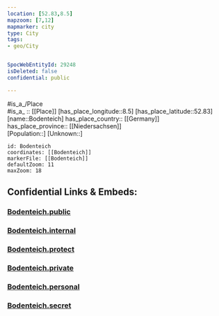 ```yaml
---
location: [52.83,8.5] 
mapzoom: [7,12] 
mapmarker: city 
type: City
tags:
- geo/City


SpocWebEntityId: 29248
isDeleted: false
confidential: public

---
```

#is_a_/Place  
#is_a_ :: [[Place]] 
[has_place_longitude::8.5] 
[has_place_latitude::52.83] 
[name::Bodenteich] 
has_place_country:: [[Germany]]  
has_place_province:: [[Niedersachsen]]  
[Population::] 
[Unknown::] 


```leaflet
id: Bodenteich
coordinates: [[Bodenteich]] 
markerFile: [[Bodenteich]] 
defaultZoom: 11 
maxZoom: 18
```


## Confidential Links & Embeds: 

### [Bodenteich.public](/_public/\Earth\Continent\Europe\Europe~Central\Germany\Germany~West\Niedersachsen\counties~Niedersachsen\Oldenburg~Nieders\cities~Oldenburg\Harpstedt\boroughs~HarpstedtBodenteich.public.md) 

### [Bodenteich.internal](/_internal/\Earth\Continent\Europe\Europe~Central\Germany\Germany~West\Niedersachsen\counties~Niedersachsen\Oldenburg~Nieders\cities~Oldenburg\Harpstedt\boroughs~HarpstedtBodenteich.internal.md) 

### [Bodenteich.protect](/_protect/\Earth\Continent\Europe\Europe~Central\Germany\Germany~West\Niedersachsen\counties~Niedersachsen\Oldenburg~Nieders\cities~Oldenburg\Harpstedt\boroughs~HarpstedtBodenteich.protect.md) 

### [Bodenteich.private](/_private/\Earth\Continent\Europe\Europe~Central\Germany\Germany~West\Niedersachsen\counties~Niedersachsen\Oldenburg~Nieders\cities~Oldenburg\Harpstedt\boroughs~HarpstedtBodenteich.private.md) 

### [Bodenteich.personal](/_personal/\Earth\Continent\Europe\Europe~Central\Germany\Germany~West\Niedersachsen\counties~Niedersachsen\Oldenburg~Nieders\cities~Oldenburg\Harpstedt\boroughs~HarpstedtBodenteich.personal.md) 

### [Bodenteich.secret](/_secret/\Earth\Continent\Europe\Europe~Central\Germany\Germany~West\Niedersachsen\counties~Niedersachsen\Oldenburg~Nieders\cities~Oldenburg\Harpstedt\boroughs~HarpstedtBodenteich.secret.md)

